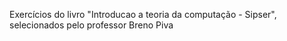 Exercícios do livro "Introducao a teoria da computação - Sipser", selecionados pelo professor Breno Piva
